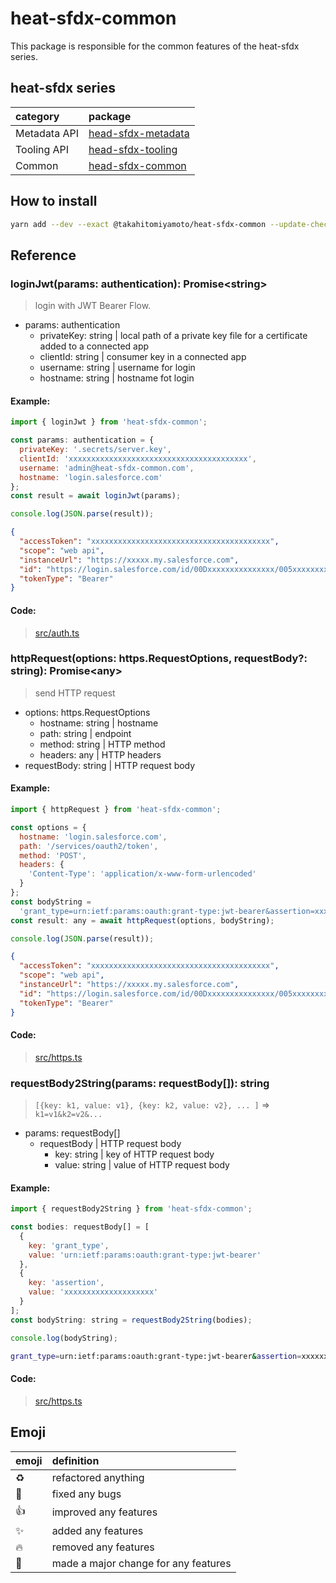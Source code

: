 # heat-sfdx-common

This package is responsible for the common features of the heat-sfdx series.

## heat-sfdx series

| category     | package                                                                      |
| :----------- | :--------------------------------------------------------------------------- |
| Metadata API | [head-sfdx-metadata](https://github.com/takahitomiyamoto/heat-sfdx-metadata) |
| Tooling API  | [head-sfdx-tooling](https://github.com/takahitomiyamoto/heat-sfdx-tooling)   |
| Common       | [head-sfdx-common](https://github.com/takahitomiyamoto/heat-sfdx-common)     |

## How to install

```sh
yarn add --dev --exact @takahitomiyamoto/heat-sfdx-common --update-checksums
```

## Reference

### loginJwt(params: authentication): Promise\<string\>

> login with JWT Bearer Flow.

- params: authentication
  - privateKey: string | local path of a private key file for a certificate added to a connected app
  - clientId: string | consumer key in a connected app
  - username: string | username for login
  - hostname: string | hostname fot login

#### Example:

```js
import { loginJwt } from 'heat-sfdx-common';

const params: authentication = {
  privateKey: '.secrets/server.key',
  clientId: 'xxxxxxxxxxxxxxxxxxxxxxxxxxxxxxxxxxxxxxxx',
  username: 'admin@heat-sfdx-common.com',
  hostname: 'login.salesforce.com'
};
const result = await loginJwt(params);

console.log(JSON.parse(result));
```

```json
{
  "accessToken": "xxxxxxxxxxxxxxxxxxxxxxxxxxxxxxxxxxxxxxxx",
  "scope": "web api",
  "instanceUrl": "https://xxxxx.my.salesforce.com",
  "id": "https://login.salesforce.com/id/00Dxxxxxxxxxxxxxxx/005xxxxxxxxxxxxxxx",
  "tokenType": "Bearer"
}
```

#### Code:

> [src/auth.ts](https://github.com/takahitomiyamoto/heat-sfdx-common/blob/master/src/auth.ts#L112)

### httpRequest(options: https.RequestOptions, requestBody?: string): Promise\<any\>

> send HTTP request

- options: https.RequestOptions
  - hostname: string | hostname
  - path: string | endpoint
  - method: string | HTTP method
  - headers: any | HTTP headers
- requestBody: string | HTTP request body

#### Example:

```js
import { httpRequest } from 'heat-sfdx-common';

const options = {
  hostname: 'login.salesforce.com',
  path: '/services/oauth2/token',
  method: 'POST',
  headers: {
    'Content-Type': 'application/x-www-form-urlencoded'
  }
};
const bodyString =
  'grant_type=urn:ietf:params:oauth:grant-type:jwt-bearer&assertion=xxxxxxxxxxxxxxxxxxxx';
const result: any = await httpRequest(options, bodyString);

console.log(JSON.parse(result));
```

```json
{
  "accessToken": "xxxxxxxxxxxxxxxxxxxxxxxxxxxxxxxxxxxxxxxx",
  "scope": "web api",
  "instanceUrl": "https://xxxxx.my.salesforce.com",
  "id": "https://login.salesforce.com/id/00Dxxxxxxxxxxxxxxx/005xxxxxxxxxxxxxxx",
  "tokenType": "Bearer"
}
```

#### Code:

> [src/https.ts](https://github.com/takahitomiyamoto/heat-sfdx-common/blob/master/src/https.ts#L20)

### requestBody2String(params: requestBody[]): string

> `[{key: k1, value: v1}, {key: k2, value: v2}, ... ]` => `k1=v1&k2=v2&...`

- params: requestBody[]
  - requestBody | HTTP request body
    - key: string | key of HTTP request body
    - value: string | value of HTTP request body

#### Example:

```js
import { requestBody2String } from 'heat-sfdx-common';

const bodies: requestBody[] = [
  {
    key: 'grant_type',
    value: 'urn:ietf:params:oauth:grant-type:jwt-bearer'
  },
  {
    key: 'assertion',
    value: 'xxxxxxxxxxxxxxxxxxxx'
  }
];
const bodyString: string = requestBody2String(bodies);

console.log(bodyString);
```

```sh
grant_type=urn:ietf:params:oauth:grant-type:jwt-bearer&assertion=xxxxxxxxxxxxxxxxxxxx
```

#### Code:

> [src/https.ts](https://github.com/takahitomiyamoto/heat-sfdx-common/blob/master/src/https.ts#L46)

## Emoji

| emoji      | definition                           |
| :--------- | :----------------------------------- |
| :recycle:  | refactored anything                  |
| :bug:      | fixed any bugs                       |
| :+1:       | improved any features                |
| :sparkles: | added any features                   |
| :fire:     | removed any features                 |
| :tada:     | made a major change for any features |
